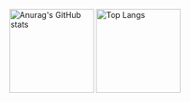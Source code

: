 <p align="left">
  <a href="https://github.com/anuraghazra/github-readme-stats"><img alt="Anurag's GitHub stats" height="150px" src="https://github-readme-stats.vercel.app/api?username=raitako-1&theme=ambient_gradient&bg_color=1a42d4BB&show_icons=true&include_all_commits=true"></a>
  <a href="https://github.com/anuraghazra/github-readme-stats"><img alt="Top Langs" height="150px" src="https://github-readme-stats.vercel.app/api/top-langs/?username=raitako-1&theme=ambient_gradient&bg_color=1ea4caBB&layout=compact"></a>
</p>
